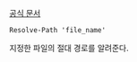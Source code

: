[공식 문서](https://learn.microsoft.com/en-us/powershell/?view=powershell-7.4)
```
Resolve-Path 'file_name'
```
지정한 파일의 절대 경로를 알려준다. 